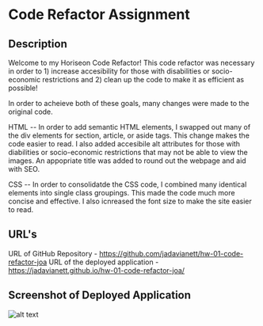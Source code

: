 # Code Refactor Assignment 

## Description
Welcome to my Horiseon Code Refactor! This code refactor was necessary in order to 1) increase accesibility for those with disabilities or socio-economic restrictions and 2) clean up the code to make it as efficient as possible! 

In order to acheieve both of these goals, many changes were made to the original code. 

HTML -- In order to add semantic HTML elements, I swapped out many of the div elements for section, article, or aside tags. This change makes the code easier to read. I also added accesibile alt attributes for those with diabilities or socio-economic restrictions that may not be able to view the images. An appopriate title was added to round out the webpage and aid with SEO. 

CSS -- In order to consolidatde the CSS code, I combined many identical elements into single class groupings. This made the code much more concise and effective. I also icnreased the font size to make the site easier to read. 

## URL's 
URL of GitHub Repository - https://github.com/jadavianett/hw-01-code-refactor-joa
URL of the deployed application - https://jadavianett.github.io/hw-01-code-refactor-joa/ 

## Screenshot of Deployed Application 
![alt text](./assets/images/Horiseon-Home-Page.png "Home Page")



